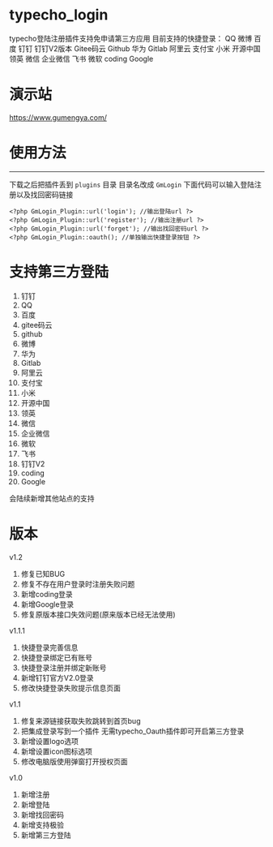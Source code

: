 # typecho_login
typecho登陆注册插件支持免申请第三方应用
目前支持的快捷登录：
QQ 微博 百度 钉钉 钉钉V2版本 Gitee码云 Github 华为 Gitlab 阿里云 支付宝 小米 开源中国 领英 微信 企业微信 飞书 微软 coding Google

# 演示站
https://www.gumengya.com/


# 使用方法
----
下载之后把插件丢到 `plugins` 目录 目录名改成 `GmLogin`
下面代码可以输入登陆注册以及找回密码链接


    <?php GmLogin_Plugin::url('login'); //输出登陆url ?>
    <?php GmLogin_Plugin::url('register'); //输出注册url ?>
    <?php GmLogin_Plugin::url('forget'); //输出找回密码url ?>
    <?php GmLogin_Plugin::oauth(); //单独输出快捷登录按钮 ?>
    


# 支持第三方登陆

1. 钉钉
2. QQ
3. 百度
4. gitee码云
5. github
6. 微博
7. 华为
8. Gitlab
9. 阿里云
10. 支付宝
11. 小米
12. 开源中国
13. 领英
14. 微信
15. 企业微信
16. 微软
17. 飞书
18. 钉钉V2
19. coding
20. Google

会陆续新增其他站点的支持


# 版本
v1.2
1. 修复已知BUG
2. 修复不存在用户登录时注册失败问题
3. 新增coding登录
4. 新增Google登录
5. 修复原版本接口失效问题(原来版本已经无法使用)

v1.1.1
1. 快捷登录完善信息
2. 快捷登录绑定已有账号
3. 快捷登录注册并绑定新账号
4. 新增钉钉官方V2.0登录
5. 修改快捷登录失败提示信息页面

v1.1
1. 修复来源链接获取失败跳转到首页bug
2. 把集成登录写到一个插件 无需typecho_Oauth插件即可开启第三方登录
3. 新增设置logo选项
4. 新增设置icon图标选项
5. 修改电脑版使用弹窗打开授权页面

v1.0
1. 新增注册
2. 新增登陆
3. 新增找回密码
4. 新增支持极验
2. 新增第三方登陆
